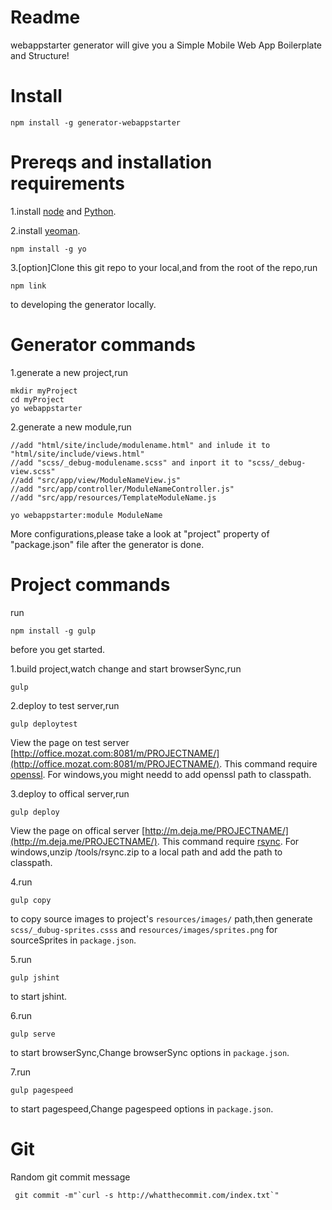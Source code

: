 Readme
=================
webappstarter generator will give you a Simple Mobile Web App Boilerplate and Structure!

Install
========
```shell
npm install -g generator-webappstarter
```

Prereqs and installation requirements
=====================================
1.install [node](https://nodejs.org/) and [Python](https://www.python.org/).

2.install [yeoman](http://yeoman.io/).
```shell
npm install -g yo
```
3.[option]Clone this git repo to your local,and from the root of the repo,run
```shell
npm link
```
to developing the generator locally.

Generator commands
==================
1.generate a new project,run

```shell
mkdir myProject
cd myProject
yo webappstarter
```
2.generate a new module,run

```shell
//add "html/site/include/modulename.html" and inlude it to "html/site/include/views.html"
//add "scss/_debug-modulename.scss" and inport it to "scss/_debug-view.scss"
//add "src/app/view/ModuleNameView.js"
//add "src/app/controller/ModuleNameController.js"
//add "src/app/resources/TemplateModuleName.js

yo webappstarter:module ModuleName
```
More configurations,please take a look at "project" property of "package.json" file after the generator is done.

Project commands
=================
run
```shell
npm install -g gulp
```
before you get started.

1.build project,watch change and start browserSync,run

```shell
gulp
```
2.deploy to test server,run

```shell
gulp deploytest
```
View the page on test server [http://office.mozat.com:8081/m/PROJECTNAME/](http://office.mozat.com:8081/m/PROJECTNAME/).
This command require [openssl](https://www.openssl.org/).
For windows,you might needd to add openssl path to classpath.


3.deploy to offical server,run

```shell
gulp deploy
```
View the page on offical server [http://m.deja.me/PROJECTNAME/](http://m.deja.me/PROJECTNAME/).
This command require [rsync](https://rsync.samba.org/).
For windows,unzip  /tools/rsync.zip to a local path and add the path to classpath.

4.run 
```shell
gulp copy
``` 
to copy source images to project's `resources/images/` path,then generate `scss/_dubug-sprites.csss` and `resources/images/sprites.png` for sourceSprites in `package.json`.

5.run 
```shell
gulp jshint
```
 to start jshint.

6.run 
```shell
gulp serve
``` 
to start browserSync,Change browserSync options in `package.json`.

7.run 
```shell
gulp pagespeed
``` 
to start pagespeed,Change pagespeed options in `package.json`.

Git
==========
Random git commit message

```shell
 git commit -m"`curl -s http://whatthecommit.com/index.txt`"

 ```
